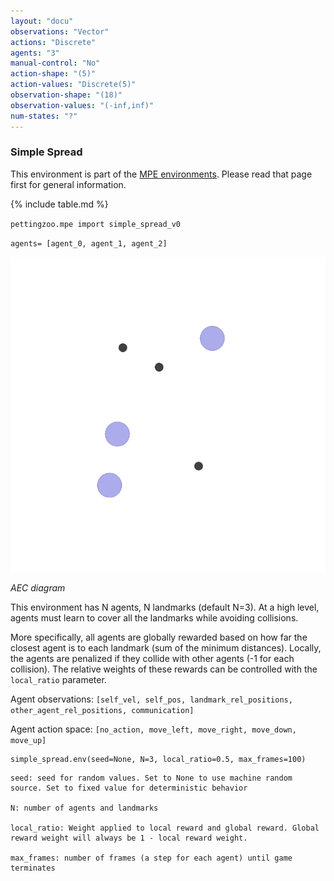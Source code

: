```yaml
---
layout: "docu"
observations: "Vector"
actions: "Discrete"
agents: "3"
manual-control: "No"
action-shape: "(5)"
action-values: "Discrete(5)"
observation-shape: "(18)"
observation-values: "(-inf,inf)"
num-states: "?"
---
```


### Simple Spread

This environment is part of the [MPE environments](../mpe). Please read that page first for general information.

{% include table.md %}


`pettingzoo.mpe import simple_spread_v0`

`agents= [agent_0, agent_1, agent_2]`

![](mpe_simple_spread.gif)

*AEC diagram*

This environment has N agents, N landmarks (default N=3). At a high level, agents must learn to cover all the landmarks while avoiding collisions.

More specifically, all agents are globally rewarded based on how far the closest agent is to each landmark (sum of the minimum distances). Locally, the agents are penalized if they collide with other agents (-1 for each collision). The relative weights of these rewards can be controlled with the `local_ratio` parameter.

Agent observations: `[self_vel, self_pos, landmark_rel_positions, other_agent_rel_positions, communication]`

Agent action space: `[no_action, move_left, move_right, move_down, move_up]`

```
simple_spread.env(seed=None, N=3, local_ratio=0.5, max_frames=100)
```

```
seed: seed for random values. Set to None to use machine random source. Set to fixed value for deterministic behavior

N: number of agents and landmarks

local_ratio: Weight applied to local reward and global reward. Global reward weight will always be 1 - local reward weight.

max_frames: number of frames (a step for each agent) until game terminates
```
